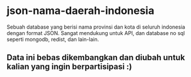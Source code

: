 # json-nama-daerah-indonesia
Sebuah database yang berisi nama provinsi dan kota di seluruh indonesia dengan format JSON. Sangat mendukung untuk API, dan database no sql seperti mongodb, redist, dan lain-lain.

## Data ini bebas dikembangkan dan diubah untuk kalian yang ingin berpartisipasi :)
